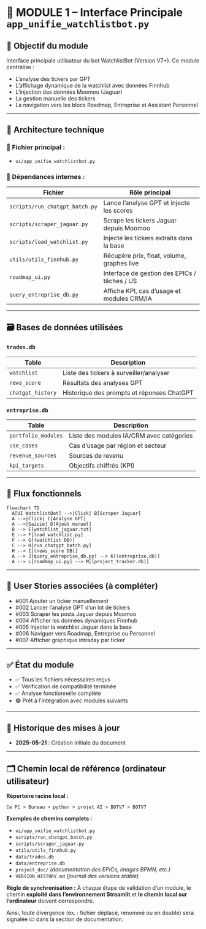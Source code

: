 
# 📘 MODULE 1 – Interface Principale `app_unifie_watchlistbot.py`

## 🎯 Objectif du module
Interface principale utilisateur du bot WatchlistBot (Version V7+). Ce module centralise :
- L’analyse des tickers par GPT
- L’affichage dynamique de la watchlist avec données Finnhub
- L’injection des données Moomoo (Jaguar)
- La gestion manuelle des tickers
- La navigation vers les blocs Roadmap, Entreprise et Assistant Personnel

---

## 🧱 Architecture technique

### 📁 Fichier principal :
- `ui/app_unifie_watchlistbot.py`

### 📂 Dépendances internes :
| Fichier                               | Rôle principal                                      |
|---------------------------------------|-----------------------------------------------------|
| `scripts/run_chatgpt_batch.py`        | Lance l’analyse GPT et injecte les scores           |
| `scripts/scraper_jaguar.py`           | Scrape les tickers Jaguar depuis Moomoo            |
| `scripts/load_watchlist.py`           | Injecte les tickers extraits dans la base          |
| `utils/utils_finnhub.py`              | Récupère prix, float, volume, graphes live         |
| `roadmap_ui.py`                       | Interface de gestion des EPICs / tâches / US       |
| `query_entreprise_db.py`             | Affiche KPI, cas d’usage et modules CRM/IA         |

---

## 🗃 Bases de données utilisées

### `trades.db`
| Table             | Description                                     |
|------------------|-------------------------------------------------|
| `watchlist`       | Liste des tickers à surveiller/analyser        |
| `news_score`      | Résultats des analyses GPT                     |
| `chatgpt_history` | Historique des prompts et réponses ChatGPT     |

### `entreprise.db`
| Table              | Description                                 |
|--------------------|---------------------------------------------|
| `portfolio_modules`| Liste des modules IA/CRM avec catégories    |
| `use_cases`        | Cas d’usage par région et secteur           |
| `revenue_sources`  | Sources de revenu                           |
| `kpi_targets`      | Objectifs chiffrés (KPI)                    |

---

## 🔄 Flux fonctionnels

```mermaid
flowchart TD
  A[UI WatchlistBot] -->|Click| B[Scraper Jaguar]
  A -->|Click| C[Analyse GPT]
  A -->|Saisie| D[Ajout manuel]
  B --> E[watchlist_jaguar.txt]
  E --> F[load_watchlist.py]
  F --> G[(watchlist DB)]
  C --> H[run_chatgpt_batch.py]
  H --> I[(news_score DB)]
  A --> J[query_entreprise_db.py] --> K[(entreprise.db)]
  A --> L[roadmap_ui.py] --> M[(project_tracker.db)]
```

---

## 🧪 User Stories associées (à compléter)
- #001 Ajouter un ticker manuellement
- #002 Lancer l’analyse GPT d’un lot de tickers
- #003 Scraper les posts Jaguar depuis Moomoo
- #004 Afficher les données dynamiques Finnhub
- #005 Injecter la watchlist Jaguar dans la base
- #006 Naviguer vers Roadmap, Entreprise ou Personnel
- #007 Afficher graphique intraday par ticker

---

## ✅ État du module

- ✅ Tous les fichiers nécessaires reçus
- ✅ Vérification de compatibilité terminée
- ✅ Analyse fonctionnelle complète
- 🟢 Prêt à l'intégration avec modules suivants

---

## 📌 Historique des mises à jour

- **2025-05-21** : Création initiale du document


---

## 🗂 Chemin local de référence (ordinateur utilisateur)

**Répertoire racine local :**
```
Ce PC > Bureau > python > projet AI > BOTV7 > BOTV7
```

**Exemples de chemins complets :**
- `ui/app_unifie_watchlistbot.py`
- `scripts/run_chatgpt_batch.py`
- `scripts/scraper_jaguar.py`
- `utils/utils_finnhub.py`
- `data/trades.db`
- `data/entreprise.db`
- `project_doc/` *(documentation des EPICs, images BPMN, etc.)*
- `VERSION_HISTORY.md` *(journal des versions stable)*

**Règle de synchronisation :**
À chaque étape de validation d’un module, le chemin **exploité dans l’environnement Streamlit** et **le chemin local sur l’ordinateur** doivent correspondre.

Ainsi, toute divergence (ex. : fichier déplacé, renommé ou en double) sera signalée ici dans la section de documentation.

